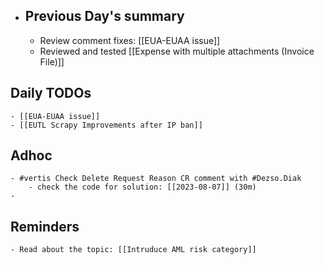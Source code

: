- ## Previous Day's summary
	- Review comment fixes: [[EUA-EUAA issue]]
	- Reviewed and tested [[Expense with multiple attachments (Invoice File)]]
## Daily TODOs
	- [[EUA-EUAA issue]]
	- [[EUTL Scrapy Improvements after IP ban]]
## Adhoc
	- #vertis Check Delete Request Reason CR comment with #Dezso.Diak
		- check the code for solution: [[2023-08-07]] (30m)
	-
## Reminders
	- Read about the topic: [[Intruduce AML risk category]]